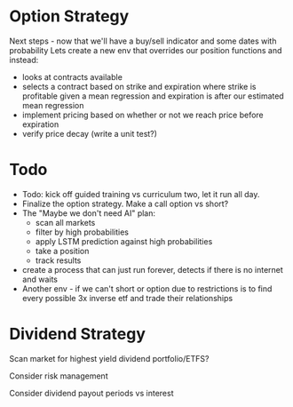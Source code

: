 
# Option Strategy

Next steps - now that we'll have a buy/sell indicator and some dates with probability
Lets create a new env that overrides our position functions and instead:
* looks at contracts available 
* selects a contract based on strike and expiration where strike is profitable given a mean regression and expiration is after our estimated mean regression
* implement pricing based on whether or not we reach price before expiration
* verify price decay (write a unit test?)

# Todo

* Todo: kick off guided training vs curriculum two, let it run all day.
* Finalize the option strategy. Make a call option vs short?
* The "Maybe we don't need AI" plan:
    * scan all markets
    * filter by high probabilities
    * apply LSTM prediction against high probabilities
    * take a position
    * track results
* create a process that can just run forever, detects if there is no internet and waits
* Another env - if we can't short or option due to restrictions is to find every possible 3x inverse etf and trade their relationships

# Dividend Strategy

Scan market for highest yield dividend portfolio/ETFS?

Consider risk management

Consider dividend payout periods vs interest
